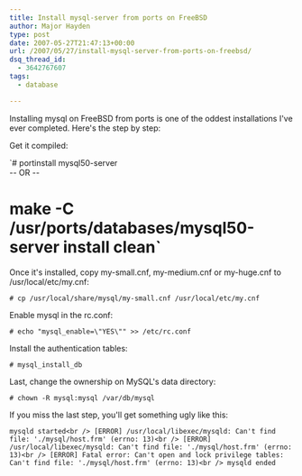 ```yaml
---
title: Install mysql-server from ports on FreeBSD
author: Major Hayden
type: post
date: 2007-05-27T21:47:13+00:00
url: /2007/05/27/install-mysql-server-from-ports-on-freebsd/
dsq_thread_id:
  - 3642767607
tags:
  - database

---
```

Installing mysql on FreeBSD from ports is one of the oddest installations I've ever completed. Here's the step by step:

Get it compiled:

`# portinstall mysql50-server<br />
-- OR --<br />
# make -C /usr/ports/databases/mysql50-server install clean`

Once it's installed, copy my-small.cnf, my-medium.cnf or my-huge.cnf to /usr/local/etc/my.cnf:

`# cp /usr/local/share/mysql/my-small.cnf /usr/local/etc/my.cnf`

Enable mysql in the rc.conf:

`# echo "mysql_enable=\"YES\"" >> /etc/rc.conf`

Install the authentication tables:

`# mysql_install_db`

Last, change the ownership on MySQL's data directory:

`# chown -R mysql:mysql /var/db/mysql`

If you miss the last step, you'll get something ugly like this:

`mysqld started<br />
[ERROR] /usr/local/libexec/mysqld: Can't find file: './mysql/host.frm' (errno: 13)<br />
[ERROR] /usr/local/libexec/mysqld: Can't find file: './mysql/host.frm' (errno: 13)<br />
[ERROR] Fatal error: Can't open and lock privilege tables: Can't find file: './mysql/host.frm' (errno: 13)<br />
mysqld ended`
